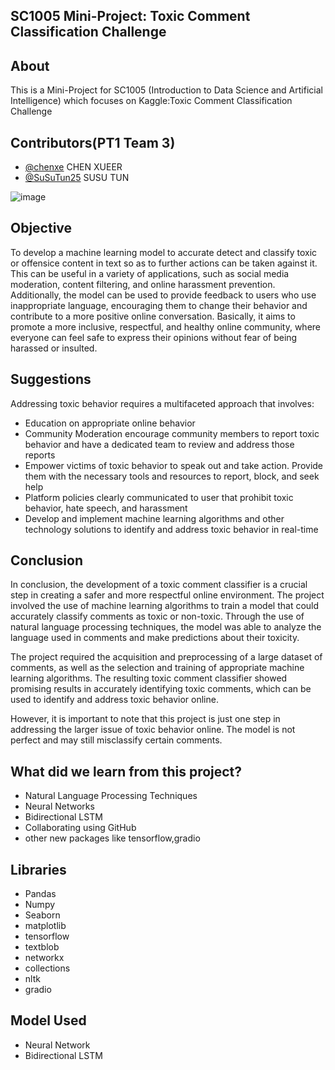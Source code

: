 ## SC1005 Mini-Project: Toxic Comment Classification Challenge

## About
This is a Mini-Project for SC1005 (Introduction to Data Science and Artificial Intelligence) which focuses on Kaggle:Toxic Comment Classification Challenge

## Contributors(PT1 Team 3)
- [@chenxe](https://github.com/chenxe)           CHEN XUEER
- [@SuSuTun25](https://github.com/SusuTun25)     SUSU TUN

![image](https://d19gb5k9ejx8w0.cloudfront.net/uploads/2021/07/29222440/Cyberbullying_featured_image.jpg)

## Objective
To develop a machine learning model to accurate detect and classify toxic or offensice content in text so as to further actions can be taken against it.
This can be useful in a variety of applications, such as social media moderation, content filtering, and online harassment prevention. Additionally, the model can be used to provide feedback to users who use inappropriate language, encouraging them to change their behavior and contribute to a more positive online conversation. Basically, it aims to promote a more inclusive, respectful, and healthy online community, where everyone can feel safe to express their opinions without fear of being harassed or insulted.

## Suggestions
Addressing toxic behavior requires a multifaceted approach that involves:
- Education on appropriate online behavior
- Community Moderation encourage community members to report toxic behavior and have a dedicated team to review and address those reports
- Empower victims of toxic behavior to speak out and take action. Provide them with the necessary tools and resources to report, block, and seek help
- Platform policies clearly communicated to user that prohibit toxic behavior, hate speech, and harassment
- Develop and implement machine learning algorithms and other technology solutions to identify and address toxic behavior in real-time

## Conclusion
In conclusion, the development of a toxic comment classifier is a crucial step in creating a safer and more respectful online environment. The project involved the use of machine learning algorithms to train a model that could accurately classify comments as toxic or non-toxic. Through the use of natural language processing techniques, the model was able to analyze the language used in comments and make predictions about their toxicity.

The project required the acquisition and preprocessing of a large dataset of comments, as well as the selection and training of appropriate machine learning algorithms. The resulting toxic comment classifier showed promising results in accurately identifying toxic comments, which can be used to identify and address toxic behavior online.

However, it is important to note that this project is just one step in addressing the larger issue of toxic behavior online. The model is not perfect and may still misclassify certain comments.

## What did we learn from this project?
- Natural Language Processing Techniques
- Neural Networks
- Bidirectional LSTM
- Collaborating using GitHub
- other new packages like tensorflow,gradio

## Libraries
- Pandas
- Numpy
- Seaborn
- matplotlib
- tensorflow
- textblob
- networkx
- collections
- nltk
- gradio

##  Model Used
- Neural Network
- Bidirectional LSTM
